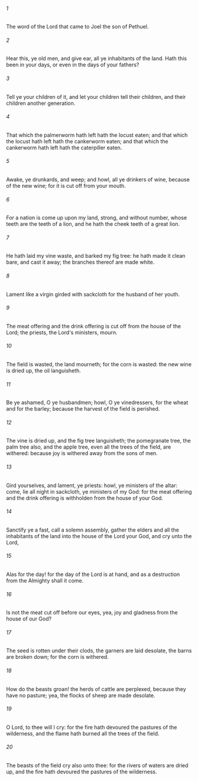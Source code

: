 ###### 1
The word of the Lord that came to Joel the son of Pethuel.

###### 2
Hear this, ye old men, and give ear, all ye inhabitants of the land. Hath this been in your days, or even in the days of your fathers?

###### 3
Tell ye your children of it, and let your children tell their children, and their children another generation.

###### 4
That which the palmerworm hath left hath the locust eaten; and that which the locust hath left hath the cankerworm eaten; and that which the cankerworm hath left hath the caterpiller eaten.

###### 5
Awake, ye drunkards, and weep; and howl, all ye drinkers of wine, because of the new wine; for it is cut off from your mouth.

###### 6
For a nation is come up upon my land, strong, and without number, whose teeth are the teeth of a lion, and he hath the cheek teeth of a great lion.

###### 7
He hath laid my vine waste, and barked my fig tree: he hath made it clean bare, and cast it away; the branches thereof are made white.

###### 8
Lament like a virgin girded with sackcloth for the husband of her youth.

###### 9
The meat offering and the drink offering is cut off from the house of the Lord; the priests, the Lord's ministers, mourn.

###### 10
The field is wasted, the land mourneth; for the corn is wasted: the new wine is dried up, the oil languisheth.

###### 11
Be ye ashamed, O ye husbandmen; howl, O ye vinedressers, for the wheat and for the barley; because the harvest of the field is perished.

###### 12
The vine is dried up, and the fig tree languisheth; the pomegranate tree, the palm tree also, and the apple tree, even all the trees of the field, are withered: because joy is withered away from the sons of men.

###### 13
Gird yourselves, and lament, ye priests: howl, ye ministers of the altar: come, lie all night in sackcloth, ye ministers of my God: for the meat offering and the drink offering is withholden from the house of your God.

###### 14
Sanctify ye a fast, call a solemn assembly, gather the elders and all the inhabitants of the land into the house of the Lord your God, and cry unto the Lord,

###### 15
Alas for the day! for the day of the Lord is at hand, and as a destruction from the Almighty shall it come.

###### 16
Is not the meat cut off before our eyes, yea, joy and gladness from the house of our God?

###### 17
The seed is rotten under their clods, the garners are laid desolate, the barns are broken down; for the corn is withered.

###### 18
How do the beasts groan! the herds of cattle are perplexed, because they have no pasture; yea, the flocks of sheep are made desolate.

###### 19
O Lord, to thee will I cry: for the fire hath devoured the pastures of the wilderness, and the flame hath burned all the trees of the field.

###### 20
The beasts of the field cry also unto thee: for the rivers of waters are dried up, and the fire hath devoured the pastures of the wilderness.

